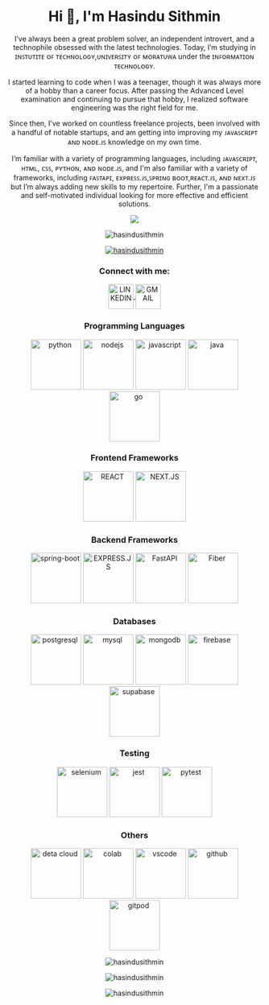 <h1 align="center">Hi 👋, I'm Hasindu Sithmin</h1>
<p align="center"> I’ve always been a great problem solver, an independent introvert, and a technophile obsessed with the latest technologies. Today, I’m studying in ɪɴꜱᴛᴜᴛɪᴛᴇ ᴏꜰ ᴛᴇᴄʜɴᴏʟᴏɢʏ,ᴜɴɪᴠᴇʀꜱɪᴛʏ ᴏꜰ ᴍᴏʀᴀᴛᴜᴡᴀ under the ɪɴꜰᴏʀᴍᴀᴛɪᴏɴ ᴛᴇᴄʜɴᴏʟᴏɢʏ. </p>
<p align="center"> I started learning to code when I was a teenager, though it was always more of a hobby than a career focus. After passing the Advanced Level examination and continuing to pursue that hobby, I realized software engineering was the right field for me. </p>
<p align="center"> Since then, I’ve worked on countless freelance projects, been involved with a handful of notable startups, and am getting into improving my ᴊᴀᴠᴀꜱᴄʀɪᴘᴛ ᴀɴᴅ ɴᴏᴅᴇ.ᴊꜱ knowledge on my own time. </p>
<p align="center"> I’m familiar with a variety of programming languages, including ᴊᴀᴠᴀꜱᴄʀɪᴘᴛ, ʜᴛᴍʟ, ᴄꜱꜱ, ᴘʏᴛʜᴏɴ, ᴀɴᴅ ɴᴏᴅᴇ.ᴊꜱ, and I'm also familiar with a variety of frameworks, including ꜰᴀꜱᴛᴀᴘɪ, ᴇxᴘʀᴇꜱꜱ.ᴊꜱ,ꜱᴘʀɪɴɢ ʙᴏᴏᴛ,ʀᴇᴀᴄᴛ.ᴊꜱ, ᴀɴᴅ ɴᴇxᴛ.ᴊꜱ but I’m always adding new skills to my repertoire. Further, I'm a passionate and self-motivated individual looking for more effective and efficient solutions. </p>
<p align="center">
<img src="https://i.ibb.co/wyJwBqJ/loading.gif"  />
</p>
<p align="center">
<img src="https://komarev.com/ghpvc/?username=hasindusithmin&label=Profile%20views&color=0e75b6&style=flat" alt="hasindusithmin" />
</p>
<p align="center">
<a href="https://github.com/ryo-ma/github-profile-trophy">
<img src="https://github-profile-trophy.vercel.app/?username=hasindusithmin" alt="hasindusithmin" />
</a>
</p>
<h3 align="center">Connect with me:</h3>
<p align="center">
<a href="https://linkedin.com/in/hasindu sithmin" target="blank">
<img align="center" src="https://cdn.jsdelivr.net/gh/devicons/devicon/icons/linkedin/linkedin-original.svg" alt="LINKEDIN" height="50" width="50" />
</a>
<a href="mailto:hasindusithmin64@gmail.com" target="blank">
<img align="center" src="https://www.google.com/gmail/about/static-2.0/images/logo-gmail.png?fingerprint=c2eaf4aae389c3f885e97081bb197b97" alt="GMAIL" height="50" width="50" />
</a>
</p>
<h3 align="center">Programming Languages</h3>
<p align="center">
<img src="https://cdn.jsdelivr.net/gh/devicons/devicon/icons/python/python-original-wordmark.svg" alt="python" width="100" height="100" />
<img src="https://cdn.jsdelivr.net/gh/devicons/devicon/icons/nodejs/nodejs-original-wordmark.svg" alt="nodejs" width="100" height="100" />
<img src="https://cdn.jsdelivr.net/gh/devicons/devicon/icons/javascript/javascript-original.svg" alt="javascript" width="100" height="100" />
<img src="https://cdn.jsdelivr.net/gh/devicons/devicon/icons/java/java-original-wordmark.svg" alt="java" width="100" height="100" />
<img src="https://cdn.jsdelivr.net/gh/devicons/devicon/icons/go/go-original-wordmark.svg" alt="go" width="100" height="100" />
</p>
<h3 align="center">Frontend Frameworks</h3>
<p align="center">
<img src="https://cdn.jsdelivr.net/gh/devicons/devicon/icons/react/react-original-wordmark.svg" alt="REACT" width="100" height="100" />
<img src="https://cdn.jsdelivr.net/gh/devicons/devicon/icons/nextjs/nextjs-original-wordmark.svg" alt="NEXT.JS" width="100" height="100" />    
</p>
<h3 align="center">Backend Frameworks</h3>
<p align="center">
<img src="https://cdn.jsdelivr.net/gh/devicons/devicon/icons/spring/spring-plain-wordmark.svg" alt="spring-boot" width="100" height="100"/>
<img src="https://cdn.jsdelivr.net/gh/devicons/devicon/icons/express/express-original.svg" alt="EXPRESS.JS" width="100" height="100"/>
<img src="https://cdn.jsdelivr.net/gh/devicons/devicon/icons/fastapi/fastapi-original-wordmark.svg" alt="FastAPI" width="100" height="100"/>
<img src="https://gofiber.io/assets/images/logo.svg" alt="Fiber" width="100" height="100"/>
</p>
<h3 align="center">Databases</h3>
<p align="center">
<img src="https://cdn.jsdelivr.net/gh/devicons/devicon/icons/postgresql/postgresql-original-wordmark.svg" alt="postgresql" width="100" height="100"/>
<img src="https://cdn.jsdelivr.net/gh/devicons/devicon/icons/mysql/mysql-original-wordmark.svg" alt="mysql" width="100" height="100"/>
<img src="https://cdn.jsdelivr.net/gh/devicons/devicon/icons/mongodb/mongodb-original-wordmark.svg" alt="mongodb" width="100" height="100" />
<img src="https://cdn.jsdelivr.net/gh/devicons/devicon/icons/firebase/firebase-plain-wordmark.svg" alt="firebase" width="100" height="100"/>
<img src="https://miro.medium.com/max/720/1*xOqCfciF90c8nH0HhMpapQ.webp" alt="supabase" width="100" height="100"/>
</p>
<h3 align="center">Testing</h3>
<p align="center">
<img src="https://cdn.jsdelivr.net/gh/devicons/devicon/icons/selenium/selenium-original.svg" alt="selenium" width="100" height="100"/>
<img src="https://cdn.jsdelivr.net/gh/devicons/devicon/icons/jest/jest-plain.svg" alt="jest" width="100" height="100" title="Jest"/>
<img src="https://cdn.jsdelivr.net/gh/devicons/devicon/icons/pytest/pytest-original-wordmark.svg" alt="pytest" width="100" height="100"/>
</p>
<h3 align="center">Others</h3>
<p align="center">
<img src="https://www.deta.sh/dist/images/favicon.png" alt="deta cloud" width="100" height="100" title="Deta Cloud"/>
<img src="https://colab.research.google.com/img/colab_favicon_256px.png" alt="colab" width="100" height="100"/>
<img src="https://cdn.jsdelivr.net/gh/devicons/devicon/icons/vscode/vscode-original.svg" alt="vscode" width="100" height="100"/>
<img src="https://cdn.jsdelivr.net/gh/devicons/devicon/icons/github/github-original-wordmark.svg" alt="github" width="100" height="100"/>
<img src="https://www.gitpod.io/favicon192.png" title="gitpod" alt="gitpod" width="100" height="100"/>
</p>
<p align="center">
<img  src="https://github-readme-stats.vercel.app/api/top-langs?username=hasindusithmin&show_icons=true&locale=en&layout=compact" alt="hasindusithmin" />
</p>
<p align="center">
<img src="https://github-readme-stats.vercel.app/api?username=hasindusithmin&show_icons=true&locale=en" alt="hasindusithmin" />
</p>
<p align="center" >
<img src="https://github-readme-streak-stats.herokuapp.com/?user=hasindusithmin&" alt="hasindusithmin" />
</p>
